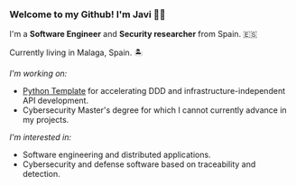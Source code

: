 ### Welcome to my Github! I'm Javi 👋🏻

I'm a **Software Engineer** and **Security researcher** from Spain. 🇪🇸

Currently living in Malaga, Spain. 🏝

_I'm working on:_

* [Python Template](https://github.com/jparadadev/python-ddd-skeleton) for accelerating DDD and infrastructure-independent API development.
* Cybersecurity Master's degree for which I cannot currently advance in my projects.

_I'm interested in:_

* Software engineering and distributed applications.
* Cybersecurity and defense software based on traceability and detection.
